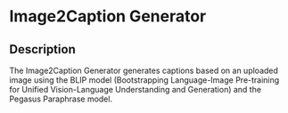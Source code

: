 # Image2Caption Generator

## Description
The Image2Caption Generator generates captions based on an uploaded image using the BLIP model (Bootstrapping Language-Image Pre-training for Unified Vision-Language Understanding and Generation) and the Pegasus Paraphrase model.


